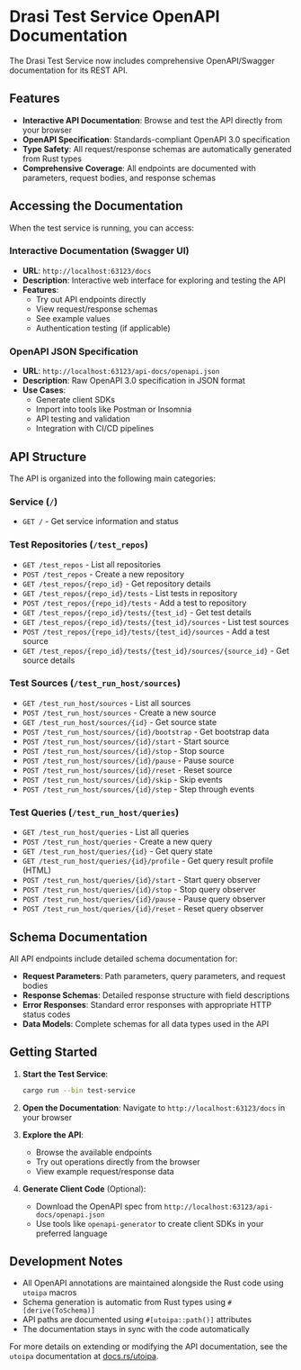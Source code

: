 # Drasi Test Service OpenAPI Documentation

The Drasi Test Service now includes comprehensive OpenAPI/Swagger documentation for its REST API.

## Features

- **Interactive API Documentation**: Browse and test the API directly from your browser
- **OpenAPI Specification**: Standards-compliant OpenAPI 3.0 specification
- **Type Safety**: All request/response schemas are automatically generated from Rust types
- **Comprehensive Coverage**: All endpoints are documented with parameters, request bodies, and response schemas

## Accessing the Documentation

When the test service is running, you can access:

### Interactive Documentation (Swagger UI)
- **URL**: `http://localhost:63123/docs`
- **Description**: Interactive web interface for exploring and testing the API
- **Features**: 
  - Try out API endpoints directly
  - View request/response schemas
  - See example values
  - Authentication testing (if applicable)

### OpenAPI JSON Specification  
- **URL**: `http://localhost:63123/api-docs/openapi.json`
- **Description**: Raw OpenAPI 3.0 specification in JSON format
- **Use Cases**:
  - Generate client SDKs
  - Import into tools like Postman or Insomnia
  - API testing and validation
  - Integration with CI/CD pipelines

## API Structure

The API is organized into the following main categories:

### Service (`/`)
- `GET /` - Get service information and status

### Test Repositories (`/test_repos`)
- `GET /test_repos` - List all repositories
- `POST /test_repos` - Create a new repository
- `GET /test_repos/{repo_id}` - Get repository details
- `GET /test_repos/{repo_id}/tests` - List tests in repository
- `POST /test_repos/{repo_id}/tests` - Add a test to repository
- `GET /test_repos/{repo_id}/tests/{test_id}` - Get test details
- `GET /test_repos/{repo_id}/tests/{test_id}/sources` - List test sources
- `POST /test_repos/{repo_id}/tests/{test_id}/sources` - Add a test source
- `GET /test_repos/{repo_id}/tests/{test_id}/sources/{source_id}` - Get source details

### Test Sources (`/test_run_host/sources`)
- `GET /test_run_host/sources` - List all sources
- `POST /test_run_host/sources` - Create a new source
- `GET /test_run_host/sources/{id}` - Get source state
- `POST /test_run_host/sources/{id}/bootstrap` - Get bootstrap data
- `POST /test_run_host/sources/{id}/start` - Start source
- `POST /test_run_host/sources/{id}/stop` - Stop source
- `POST /test_run_host/sources/{id}/pause` - Pause source
- `POST /test_run_host/sources/{id}/reset` - Reset source
- `POST /test_run_host/sources/{id}/skip` - Skip events
- `POST /test_run_host/sources/{id}/step` - Step through events

### Test Queries (`/test_run_host/queries`)
- `GET /test_run_host/queries` - List all queries
- `POST /test_run_host/queries` - Create a new query
- `GET /test_run_host/queries/{id}` - Get query state
- `GET /test_run_host/queries/{id}/profile` - Get query result profile (HTML)
- `POST /test_run_host/queries/{id}/start` - Start query observer
- `POST /test_run_host/queries/{id}/stop` - Stop query observer
- `POST /test_run_host/queries/{id}/pause` - Pause query observer
- `POST /test_run_host/queries/{id}/reset` - Reset query observer

## Schema Documentation

All API endpoints include detailed schema documentation for:

- **Request Parameters**: Path parameters, query parameters, and request bodies
- **Response Schemas**: Detailed response structure with field descriptions
- **Error Responses**: Standard error responses with appropriate HTTP status codes
- **Data Models**: Complete schemas for all data types used in the API

## Getting Started

1. **Start the Test Service**:
   ```bash
   cargo run --bin test-service
   ```

2. **Open the Documentation**:
   Navigate to `http://localhost:63123/docs` in your browser

3. **Explore the API**:
   - Browse the available endpoints
   - Try out operations directly from the browser
   - View example request/response data

4. **Generate Client Code** (Optional):
   - Download the OpenAPI spec from `http://localhost:63123/api-docs/openapi.json`
   - Use tools like `openapi-generator` to create client SDKs in your preferred language

## Development Notes

- All OpenAPI annotations are maintained alongside the Rust code using `utoipa` macros
- Schema generation is automatic from Rust types using `#[derive(ToSchema)]`
- API paths are documented using `#[utoipa::path()]` attributes
- The documentation stays in sync with the code automatically

For more details on extending or modifying the API documentation, see the `utoipa` documentation at [docs.rs/utoipa](https://docs.rs/utoipa/).
